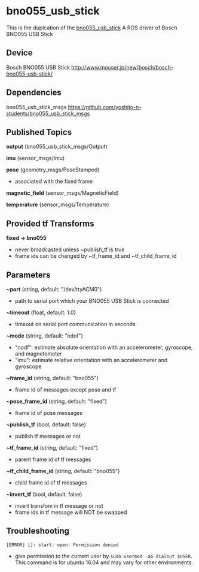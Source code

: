# bno055_usb_stick
This is the duplcation of the [bno055_usb_stick](https://github.com/yoshito-n-students/bno055_usb_stick)
A ROS driver of Bosch BNO055 USB Stick

## Device
Bosch BNO055 USB Stick http://www.mouser.jp/new/bosch/bosch-bno055-usb-stick/

## Dependencies
bno055_usb_stick_msgs https://github.com/yoshito-n-students/bno055_usb_stick_msgs

## Published Topics
**output** (bno055_usb_stick_msgs/Output)

**imu** (sensor_msgs/Imu)

**pose** (geometry_msgs/PoseStamped)
* associated with the fixed frame

**magnetic_field** (sensor_msgs/MagneticField)

**temperature** (sensor_msgs/Temperature)

## Provided tf Transforms
**fixed -> bno055**
* never broadcasted unless ~publish_tf is true
* frame ids can be changed by ~tf_frame_id and ~tf_child_frame_id

## Parameters
**~port** (string, default: "/dev/ttyACM0")
* path to serial port which your BNO055 USB Stick is connected

**~timeout** (float, default: 1.0)
* timeout on serial port communication in seconds

**~mode** (string, default: "ndof")
* "nodf": estimate absolute orientation with an accelerometer, gyroscope, and magnetometer
* "imu": estimate relative orientation with an accelerometer and gyroscope

**~frame_id** (string, default: "bno055")
* frame id of messages except pose and tf

**~pose_frame_id** (string, default: "fixed")
* frame id of pose messages

**~publish_tf** (bool, default: false)
* publish tf messages or not

**~tf_frame_id** (string, default: "fixed")
* parent frame id of tf messages

**~tf_child_frame_id** (string, default: "bno055")
* child frame id of tf messages

**~invert_tf** (bool, default: false)
* invert transfom in tf message or not
* frame ids in tf message will NOT be swapped

## Troubleshooting
`[ERROR] []: start: open: Permission denied`
* give permission to the current user by `sudo usermod -aG dialout $USER`. This command is for ubuntu 16.04 and may vary for other environments.
